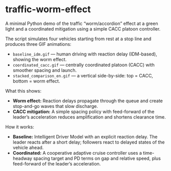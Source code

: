 # traffic-worm-effect

A minimal Python demo of the traffic “worm/accordion” effect at a green light and a coordinated mitigation using a simple CACC platoon controller.

The script simulates four vehicles starting from rest at a stop line and produces three GIF animations:
- `baseline_idm.gif` — human driving with reaction delay (IDM-based), showing the worm effect.
- `coordinated_cacc.gif` — centrally coordinated platoon (CACC) with smoother spacing and launch.
- `stacked_comparison_en.gif` — a vertical side-by-side: top = CACC, bottom = worm effect.

 What this shows:
- **Worm effect:** Reaction delays propagate through the queue and create stop-and-go waves that slow discharge.
- **CACC mitigation:** A simple spacing policy with feed-forward of the leader’s acceleration reduces amplification and shortens clearance time.

 How it works:
- **Baseline:** Intelligent Driver Model with an explicit reaction delay. The leader reacts after a short delay; followers react to delayed states of the vehicle ahead.
- **Coordinated:** A cooperative adaptive cruise controller uses a time-headway spacing target and PD terms on gap and relative speed, plus feed-forward of the leader’s acceleration.
